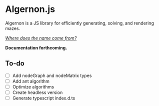 # Algernon.js

Algernon is a JS library for efficiently generating, solving, and rendering mazes.

[_Where does the name come from?_](https://en.wikipedia.org/wiki/Flowers_for_Algernon)

**Documentation forthcoming.**

## To-do

-   [ ] Add nodeGraph and nodeMatrix types
-   [ ] Add ant algorithm
-   [ ] Optimize algorithms
-   [ ] Create headless version
-   [ ] Generate typescript index.d.ts
